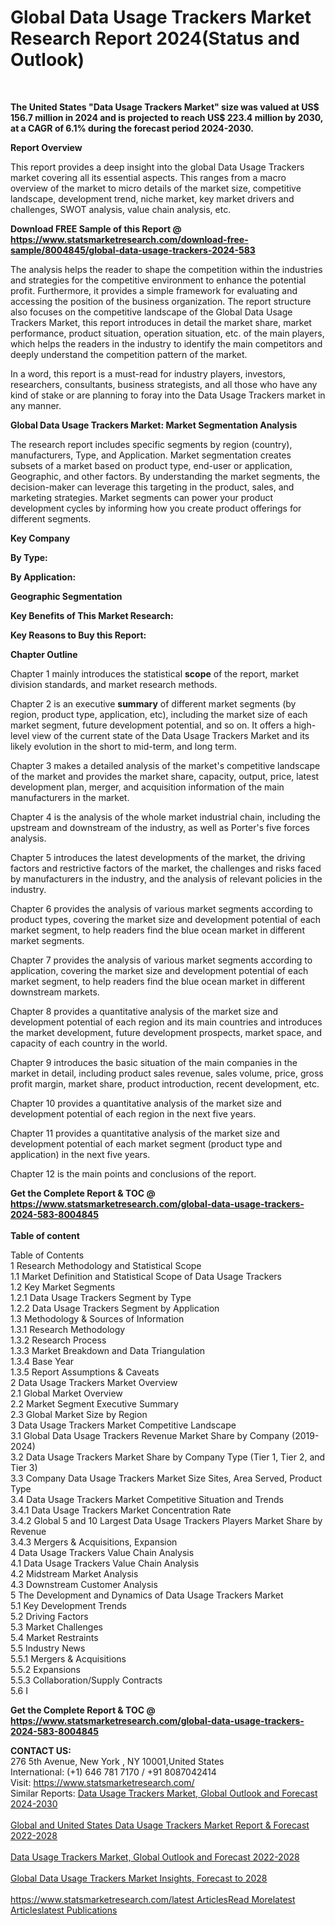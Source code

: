 <h1>Global Data Usage Trackers Market Research Report 2024(Status and Outlook)</h1><br/><p><strong>The United States "Data Usage Trackers Market" size was valued at US$ 156.7 million in 2024 and is projected to reach US$ 223.4 million by 2030, at a <strong>CAGR</strong> of 6.1% during the forecast period 2024-2030.</strong></p><p><strong>Report Overview</strong></p><p>This report provides a deep insight into the global Data Usage Trackers market covering all its essential aspects. This ranges from a macro overview of the market to micro details of the market size, competitive landscape, development trend, niche market, key market drivers and challenges, SWOT analysis, value chain analysis, etc.</p><p><strong>Download FREE Sample of this Report @ <a href="https://www.statsmarketresearch.com/download-free-sample/8004845/global-data-usage-trackers-2024-583">https://www.statsmarketresearch.com/download-free-sample/8004845/global-data-usage-trackers-2024-583</a></strong></p><p>The analysis helps the reader to shape the competition within the industries and strategies for the competitive environment to enhance the potential profit. Furthermore, it provides a simple framework for evaluating and accessing the position of the business organization. The report structure also focuses on the competitive landscape of the Global Data Usage Trackers Market, this report introduces in detail the market share, market performance, product situation, operation situation, etc. of the main players, which helps the readers in the industry to identify the main competitors and deeply understand the competition pattern of the market.</p><p>In a word, this report is a must-read for industry players, investors, researchers, consultants, business strategists, and all those who have any kind of stake or are planning to foray into the Data Usage Trackers market in any manner.</p><p><strong>Global Data Usage Trackers Market: Market Segmentation Analysis</strong></p><p>The research report includes specific segments by region (country), manufacturers, Type, and Application. Market segmentation creates subsets of a market based on product type, end-user or application, Geographic, and other factors. By understanding the market segments, the decision-maker can leverage this targeting in the product, sales, and marketing strategies. Market segments can power your product development cycles by informing how you create product offerings for different segments.</p><p><strong>Key Company</strong></p><p><strong>By Type:</strong></p><p><strong><strong>By Application</strong>:</strong></p><p><strong>Geographic Segmentation</strong></p><p><strong>Key Benefits of This Market Research:</strong></p><p><strong>Key <strong>Reasons to Buy</strong> this Report:</strong></p><p><strong>Chapter Outline</strong></p><p>Chapter 1 mainly introduces the statistical <strong>scope</strong> of the report, market division standards, and market research methods.</p><p>Chapter 2 is an executive <strong>summary</strong> of different market segments (by region, product type, application, etc), including the market size of each market segment, future development potential, and so on. It offers a high-level view of the current state of the Data Usage Trackers Market and its likely evolution in the short to mid-term, and long term.</p><p>Chapter 3 makes a detailed analysis of the market's competitive landscape of the market and provides the market share, capacity, output, price, latest development plan, merger, and acquisition information of the main manufacturers in the market.</p><p>Chapter 4 is the analysis of the whole market industrial chain, including the upstream and downstream of the industry, as well as Porter's five forces analysis.</p><p>Chapter 5 introduces the latest developments of the market, the driving factors and restrictive factors of the market, the challenges and risks faced by manufacturers in the industry, and the analysis of relevant policies in the industry.</p><p>Chapter 6 provides the analysis of various market segments according to product types, covering the market size and development potential of each market segment, to help readers find the blue ocean market in different market segments.</p><p>Chapter 7 provides the analysis of various market segments according to application, covering the market size and development potential of each market segment, to help readers find the blue ocean market in different downstream markets.</p><p>Chapter 8 provides a quantitative analysis of the market size and development potential of each region and its main countries and introduces the market development, future development prospects, market space, and capacity of each country in the world.</p><p>Chapter 9 introduces the basic situation of the main companies in the market in detail, including product sales revenue, sales volume, price, gross profit margin, market share, product introduction, recent development, etc.</p><p>Chapter 10 provides a quantitative analysis of the market size and development potential of each region in the next five years.</p><p>Chapter 11 provides a quantitative analysis of the market size and development potential of each market segment (product type and application) in the next five years.</p><p>Chapter 12 is the main points and conclusions of the report.</p><div><b>Get the Complete Report & TOC @ <a href="https://www.statsmarketresearch.com/global-data-usage-trackers-2024-583-8004845">https://www.statsmarketresearch.com/global-data-usage-trackers-2024-583-8004845</a></b></div><br><b>Table of content</b><p>Table of Contents<br />1 Research Methodology and Statistical Scope<br />1.1 Market Definition and Statistical Scope of Data Usage Trackers<br />1.2 Key Market Segments<br />1.2.1 Data Usage Trackers Segment by Type<br />1.2.2 Data Usage Trackers Segment by Application<br />1.3 Methodology & Sources of Information<br />1.3.1 Research Methodology<br />1.3.2 Research Process<br />1.3.3 Market Breakdown and Data Triangulation<br />1.3.4 Base Year<br />1.3.5 Report Assumptions & Caveats<br />2 Data Usage Trackers Market Overview<br />2.1 Global Market Overview<br />2.2 Market Segment Executive Summary<br />2.3 Global Market Size by Region<br />3 Data Usage Trackers Market Competitive Landscape<br />3.1 Global Data Usage Trackers Revenue Market Share by Company (2019-2024)<br />3.2 Data Usage Trackers Market Share by Company Type (Tier 1, Tier 2, and Tier 3)<br />3.3 Company Data Usage Trackers Market Size Sites, Area Served, Product Type<br />3.4 Data Usage Trackers Market Competitive Situation and Trends<br />3.4.1 Data Usage Trackers Market Concentration Rate<br />3.4.2 Global 5 and 10 Largest Data Usage Trackers Players Market Share by Revenue<br />3.4.3 Mergers & Acquisitions, Expansion<br />4 Data Usage Trackers Value Chain Analysis<br />4.1 Data Usage Trackers Value Chain Analysis<br />4.2 Midstream Market Analysis<br />4.3 Downstream Customer Analysis<br />5 The Development and Dynamics of Data Usage Trackers Market<br />5.1 Key Development Trends<br />5.2 Driving Factors<br />5.3 Market Challenges<br />5.4 Market Restraints<br />5.5 Industry News<br />5.5.1 Mergers & Acquisitions<br />5.5.2 Expansions<br />5.5.3 Collaboration/Supply Contracts<br />5.6 I<br><div><b>Get the Complete Report & TOC @ <a href="https://www.statsmarketresearch.com/global-data-usage-trackers-2024-583-8004845">https://www.statsmarketresearch.com/global-data-usage-trackers-2024-583-8004845</a></b></div></p> <b>CONTACT US:</b><br>276 5th Avenue, New York , NY 10001,United States<br>International: (+1) 646 781 7170 / +91 8087042414<br>Visit: <a href="https://www.statsmarketresearch.com/">https://www.statsmarketresearch.com/</a><br>Similar Reports: <a href="https://www.statsmarketresearch.com/global-data-usage-trackers-2024-583-8004845">Data Usage Trackers Market, Global Outlook and Forecast 2024-2030</a><br/><br/><a href="https://www.statsmarketresearch.com/global-data-usage-trackers-2024-583-8004845">Global and United States Data Usage Trackers Market Report & Forecast 2022-2028</a><br/><br/><a href="https://www.statsmarketresearch.com/global-data-usage-trackers-2024-583-8004845">Data Usage Trackers Market, Global Outlook and Forecast 2022-2028</a><br/><br/><a href="https://www.statsmarketresearch.com/global-data-usage-trackers-2024-583-8004845">Global Data Usage Trackers Market Insights, Forecast to 2028</a><br/><br/><a href="https://gyeongbokgung.com">https://www.statsmarketresearch.com/</a><a href="https://hallyeomaritime.com">latest Articles</a><a href="https://jingwansa.com">Read More</a><a href=https://nguoiviet.jp/">latest Articles</a><a href="https://www.intelmarketresearch.com/">latest Publications</a>